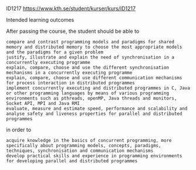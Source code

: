 ID1217 https://www.kth.se/student/kurser/kurs/ID1217

Intended learning outcomes

After passing the course, the student should be able to

    compare and contrast programming models and paradigms for shared memory and distributed memory to choose the most appropriate models and the paradigms for a given problem
    justify, illustrate and explain the need of synchronisation in a concurrently executing programme
    explain, compare, choose and use the different synchronisation mechanisms in a concurrently executing programme
    explain, compare, choose and use different communication mechanisms for process interaction in distributed programmes
    implement concurrently executing and distributed programmes in C, Java or other programming languages by means of various programming environments such as pthreads, openMP, Java threads and monitors, Socket API, MPI and Java RMI
    evaluate, measure and estimate speed, performance and scalability and analyse safety and liveness properties for parallel and distributed programmes

in order to

    acquire knowledge in the basics of concurrent programming, more specifically about programming models, concepts, paradigms, techniques, synchronisation and communication mechanisms
    develop practical skills and experience in programming environments for developing parallel and distributed programmes
